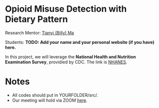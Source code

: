 Opioid Misuse Detection with Dietary Pattern
============




Research Mentor: [Tianyi (Billy) Ma](https://tianyi-billy-ma.github.io/)

Students:
**TODO: Add your name and your personal website (if you have) here.**


In this project, we will leverage the **National Health and Nutrition Examination Survey**, providied by CDC.
The link is [NHANES](https://wwwn.cdc.gov/nchs/nhanes/search/datapage.aspx?Component=Questionnaire&CycleBeginYear=2011).


Notes
=========
* All codes should put in YOURFOLDER/src/.
* Our meeting will hold via ZOOM [here](https://notredame.zoom.us/my/billyma3).
